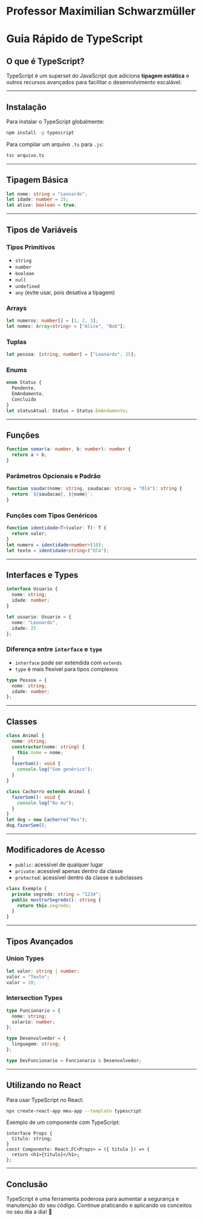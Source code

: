 # Professor Maximilian Schwarzmüller

# Guia Rápido de TypeScript

## O que é TypeScript?
TypeScript é um superset do JavaScript que adiciona **tipagem estática** e outros recursos avançados para facilitar o desenvolvimento escalável.

---
## Instalação
Para instalar o TypeScript globalmente:
```sh
npm install -g typescript
```
Para compilar um arquivo `.ts` para `.js`:
```sh
tsc arquivo.ts
```

---
## Tipagem Básica
```ts
let nome: string = "Leonardo";
let idade: number = 25;
let ativo: boolean = true;
```

---
## Tipos de Variáveis
### Tipos Primitivos
- `string`
- `number`
- `boolean`
- `null`
- `undefined`
- `any` (evite usar, pois desativa a tipagem)

### Arrays
```ts
let numeros: number[] = [1, 2, 3];
let nomes: Array<string> = ["Alice", "Bob"];
```

### Tuplas
```ts
let pessoa: [string, number] = ["Leonardo", 25];
```

### Enums
```ts
enum Status {
  Pendente,
  EmAndamento,
  Concluido
}
let statusAtual: Status = Status.EmAndamento;
```

---
## Funções
```ts
function somar(a: number, b: number): number {
  return a + b;
}
```

### Parâmetros Opcionais e Padrão
```ts
function saudar(nome: string, saudacao: string = "Olá"): string {
  return `${saudacao}, ${nome}`;
}
```

### Funções com Tipos Genéricos
```ts
function identidade<T>(valor: T): T {
  return valor;
}
let numero = identidade<number>(10);
let texto = identidade<string>("Olá");
```

---
## Interfaces e Types
```ts
interface Usuario {
  nome: string;
  idade: number;
}

let usuario: Usuario = {
  nome: "Leonardo",
  idade: 25
};
```

### Diferença entre `interface` e `type`
- `interface` pode ser extendida com `extends`
- `type` é mais flexível para tipos complexos

```ts
type Pessoa = {
  nome: string;
  idade: number;
};
```

---
## Classes
```ts
class Animal {
  nome: string;
  constructor(nome: string) {
    this.nome = nome;
  }
  fazerSom(): void {
    console.log("Som genérico");
  }
}

class Cachorro extends Animal {
  fazerSom(): void {
    console.log("Au Au");
  }
}
let dog = new Cachorro("Rex");
dog.fazerSom();
```

---
## Modificadores de Acesso
- `public`: acessível de qualquer lugar
- `private`: acessível apenas dentro da classe
- `protected`: acessível dentro da classe e subclasses

```ts
class Exemplo {
  private segredo: string = "1234";
  public mostrarSegredo(): string {
    return this.segredo;
  }
}
```

---
## Tipos Avançados
### Union Types
```ts
let valor: string | number;
valor = "Texto";
valor = 10;
```

### Intersection Types
```ts
type Funcionario = {
  nome: string;
  salario: number;
};

type Desenvolvedor = {
  linguagem: string;
};

type DevFuncionario = Funcionario & Desenvolvedor;
```

---
## Utilizando no React
Para usar TypeScript no React:
```sh
npx create-react-app meu-app --template typescript
```

Exemplo de um componente com TypeScript:
```tsx
interface Props {
  titulo: string;
}
const Componente: React.FC<Props> = ({ titulo }) => {
  return <h1>{titulo}</h1>;
};
```

---
## Conclusão
TypeScript é uma ferramenta poderosa para aumentar a segurança e manutenção do seu código. Continue praticando e aplicando os conceitos no seu dia a dia! 🚀

